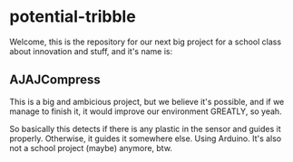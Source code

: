 # potential-tribble
Welcome, this is the repository for our next big project for a school class about innovation and stuff, and it's name is:
## AJAJCompress
This is a big and ambicious project, but we believe it's possible, and if we manage to finish it, it would improve our environment GREATLY, so yeah.

So basically this detects if there is any plastic in the sensor and guides it properly. Otherwise, it guides it somewhere else.
Using Arduino.
It's also not a school project (maybe) anymore, btw.
